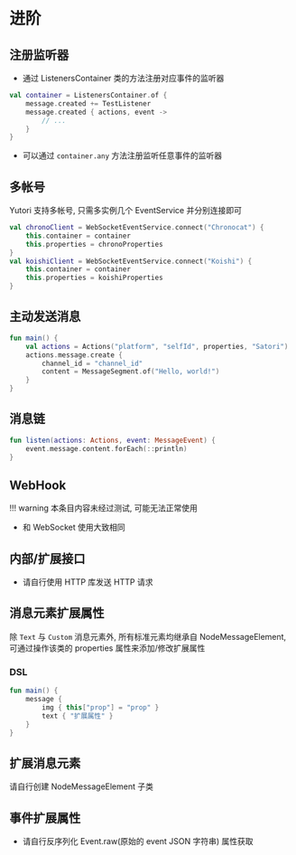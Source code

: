 # 进阶

## 注册监听器

- 通过 ListenersContainer 类的方法注册对应事件的监听器
```kotlin
val container = ListenersContainer.of {
    message.created += TestListener
    message.created { actions, event ->
        // ...
    }
}
```

- 可以通过 `container.any` 方法注册监听任意事件的监听器

## 多帐号

Yutori 支持多帐号, 只需多实例几个 EventService 并分别连接即可
```kotlin
val chronoClient = WebSocketEventService.connect("Chronocat") {
    this.container = container
    this.properties = chronoProperties
}
val koishiClient = WebSocketEventService.connect("Koishi") {
    this.container = container
    this.properties = koishiProperties
}
```

## 主动发送消息

```kotlin
fun main() {
    val actions = Actions("platform", "selfId", properties, "Satori")
    actions.message.create {
        channel_id = "channel_id"
        content = MessageSegment.of("Hello, world!")
    }
}
```

## 消息链

```kotlin
fun listen(actions: Actions, event: MessageEvent) {
    event.message.content.forEach(::println)
}
```

## WebHook

!!! warning
    本条目内容未经过测试, 可能无法正常使用

- 和 WebSocket 使用大致相同

## 内部/扩展接口

- 请自行使用 HTTP 库发送 HTTP 请求

## 消息元素扩展属性

除 `Text` 与 `Custom` 消息元素外, 所有标准元素均继承自 NodeMessageElement, 可通过操作该类的 properties 属性来添加/修改扩展属性

### DSL

```kotlin
fun main() {
    message {
        img { this["prop"] = "prop" }
        text { "扩展属性" }
    }
}
```

## 扩展消息元素

请自行创建 NodeMessageElement 子类

## 事件扩展属性

- 请自行反序列化 Event.raw(原始的 event JSON 字符串) 属性获取